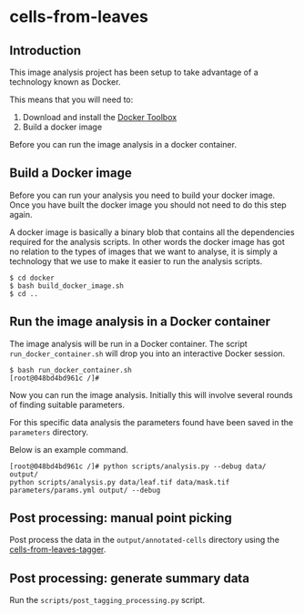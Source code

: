 # cells-from-leaves

## Introduction

This image analysis project has been setup to take advantage of a technology
known as Docker.

This means that you will need to:

1. Download and install the [Docker Toolbox](https://www.docker.com/products/docker-toolbox)
2. Build a docker image

Before you can run the image analysis in a docker container.


## Build a Docker image

Before you can run your analysis you need to build your docker image.  Once you
have built the docker image you should not need to do this step again.

A docker image is basically a binary blob that contains all the dependencies
required for the analysis scripts. In other words the docker image has got no
relation to the types of images that we want to analyse, it is simply a
technology that we use to make it easier to run the analysis scripts.

```
$ cd docker
$ bash build_docker_image.sh
$ cd ..
```

## Run the image analysis in a Docker container

The image analysis will be run in a Docker container.  The script
``run_docker_container.sh`` will drop you into an interactive Docker session.

```
$ bash run_docker_container.sh
[root@048bd4bd961c /]#
```

Now you can run the image analysis. Initially this will involve several rounds of
finding suitable parameters.

For this specific data analysis the parameters found have been saved in the
``parameters`` directory.

Below is an example command.

```
[root@048bd4bd961c /]# python scripts/analysis.py --debug data/ output/
python scripts/analysis.py data/leaf.tif data/mask.tif parameters/params.yml output/ --debug
```

## Post processing: manual point picking

Post process the data in the ``output/annotated-cells`` directory using
the [cells-from-leaves-tagger](https://github.com/JIC-Image-Analysis/cells-from-leaves-tagger).


## Post processing: generate summary data

Run the ``scripts/post_tagging_processing.py`` script.
